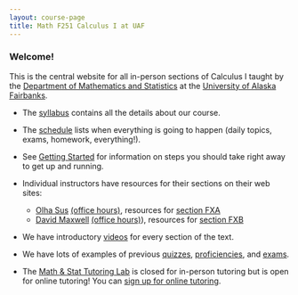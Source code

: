 ```yaml
---
layout: course-page
title: Math F251 Calculus I at UAF
---
```


### Welcome!

This is the central website for all in-person sections of Calculus I 
taught by the [Department of Mathematics and Statistics](http://www.uaf.edu/dms)
at the [University of Alaska Fairbanks](http://www.uaf.edu).

* The [syllabus](assets/general/Spring2020/MATH251-Syllabus-S2021-generic.pdf) contains all the details about our course.

* The [schedule](assets/general/Spring2021/Math251-Schedule.pdf) lists when everything is going to happen (daily topics, exams, homework, everything!).

* See [Getting Started](week1) for information on steps you should take right away to get up and running.

* Individual instructors have resources for their sections on their web sites:

	- [Olha Sus](http://jrfaudree.github.io/) [(office hours)](FIXME), resources for [section FXA](FIXME)
	- [David Maxwell](http://damaxwell.github.io/) [(office hours)](http://damaxwell.github.io/math251#office-hours)), resources for [section FXB](http://damaxwell.github.io/math251)

* We have introductory [videos](videos) for every section of the text.

* We have lots of examples of previous [quizzes](quizzes), 
[proficiencies](proficiencies), and [exams](exams).

* The [Math & Stat Tutoring Lab](https://www.uaf.edu/dms/mathlab/index.php) is closed for in-person tutoring but is open for online tutoring!  You can [sign up for online tutoring](https://fairbanks.go-redrock.com/).
